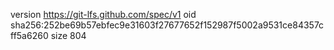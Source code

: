 version https://git-lfs.github.com/spec/v1
oid sha256:252be69b57ebfec9e31603f27677652f152987f5002a9531ce84357cff5a6260
size 804
